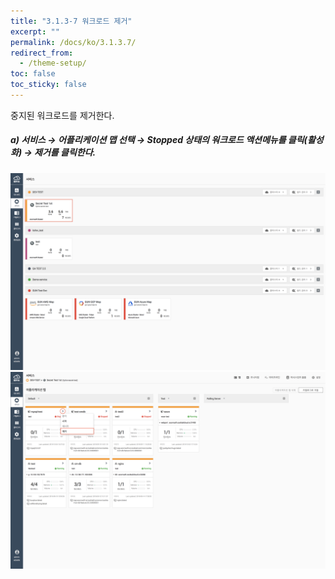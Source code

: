 ```yaml
---
title: "3.1.3-7 워크로드 제거"
excerpt: ""
permalink: /docs/ko/3.1.3.7/
redirect_from:
  - /theme-setup/
toc: false
toc_sticky: false
---
```



중지된 워크로드를 제거한다.

##### a\) 서비스 → 어플리케이션 맵 선택 → Stopped 상태의 워크로드 액션메뉴를 클릭\(활성화\) → 제거를 클릭한다.
![](/assets/KR/3.0.0/3.1.3-7_1.png)![](/assets/KR/3.0.0/3.1.3-7_2.png)
